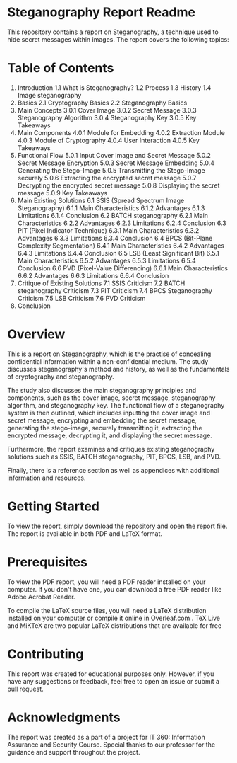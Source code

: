 # Steganography Report Readme

This repository contains a report on Steganography, a technique used to hide secret messages within images. The report covers the following topics:

# Table of Contents
1. Introduction
   1.1 What is Steganography?
   1.2 Process
   1.3 History
   1.4 Image steganography
2. Basics
   2.1 Cryptography Basics
   2.2 Steganography Basics
3. Main Concepts
   3.0.1 Cover Image
   3.0.2 Secret Message
   3.0.3 Steganography Algorithm
   3.0.4 Steganography Key
   3.0.5 Key Takeaways
4. Main Components
   4.0.1 Module for Embedding
   4.0.2 Extraction Module
   4.0.3 Module of Cryptography
   4.0.4 User Interaction
   4.0.5 Key Takeaways
5. Functional Flow
   5.0.1 Input Cover Image and Secret Message
   5.0.2 Secret Message Encryption
   5.0.3 Secret Message Embedding
   5.0.4 Generating the Stego-Image
   5.0.5 Transmitting the Stego-Image securely
   5.0.6 Extracting the encrypted secret message
   5.0.7 Decrypting the encrypted secret message
   5.0.8 Displaying the secret message
   5.0.9 Key Takeaways
6. Main Existing Solutions
   6.1 SSIS (Spread Spectrum Image Steganography)
      6.1.1 Main Characteristics
      6.1.2 Advantages
      6.1.3 Limitations
      6.1.4 Conclusion
   6.2 BATCH steganography
      6.2.1 Main Characteristics
      6.2.2 Advantages
      6.2.3 Limitations
      6.2.4 Conclusion
   6.3 PIT (Pixel Indicator Technique)
      6.3.1 Main Characteristics
      6.3.2 Advantages
      6.3.3 Limitations
      6.3.4 Conclusion
   6.4 BPCS (Bit-Plane Complexity Segmentation)
      6.4.1 Main Characteristics
      6.4.2 Advantages
      6.4.3 Limitations
      6.4.4 Conclusion
   6.5 LSB (Least Significant Bit)
      6.5.1 Main Characteristics
      6.5.2 Advantages
      6.5.3 Limitations
      6.5.4 Conclusion
   6.6 PVD (Pixel-Value Differencing)
      6.6.1 Main Characteristics
      6.6.2 Advantages
      6.6.3 Limitations
      6.6.4 Conclusion
7. Critique of Existing Solutions
   7.1 SSIS Criticism
   7.2 BATCH steganography Criticism
   7.3 PIT Criticism
   7.4 BPCS Steganography Criticism
   7.5 LSB Criticism
   7.6 PVD Criticism
8. Conclusion


# Overview
This is a report on Steganography, which is the practise of concealing confidential information within a non-confidential medium. The study discusses steganography's method and history, as well as the fundamentals of cryptography and steganography.


The study also discusses the main steganography principles and components, such as the cover image, secret message, steganography algorithm, and steganography key. The functional flow of a steganography system is then outlined, which includes inputting the cover image and secret message, encrypting and embedding the secret message, generating the stego-image, securely transmitting it, extracting the encrypted message, decrypting it, and displaying the secret message.

Furthermore, the report examines and critiques existing steganography solutions such as SSIS, BATCH steganography, PIT, BPCS, LSB, and PVD.

Finally, there is a reference section as well as appendices with additional information and resources.

# Getting Started
To view the report, simply download the repository and open the report file. The report is available in both PDF and LaTeX format.

# Prerequisites
To view the PDF report, you will need a PDF reader installed on your computer. If you don't have one, you can download a free PDF reader like Adobe Acrobat Reader.

To compile the LaTeX source files, you will need a LaTeX distribution installed on your computer or compile it online in Overleaf.com . TeX Live and MiKTeX are two popular LaTeX distributions that are available for free

# Contributing
This report was created for educational purposes only. However, if you have any suggestions or feedback, feel free to open an issue or submit a pull request.


# Acknowledgments
The report was created as a part of a project for IT 360: Information Assurance and Security Course. Special thanks to our professor for the guidance and support throughout the project.
